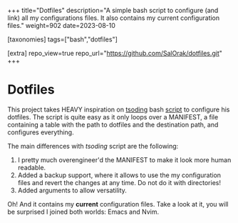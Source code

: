 +++
title="Dotfiles"
description="A simple bash script to configure (and link) all my configurations files. It also contains my current configuration files."
weight=902
date=2023-08-10

[taxonomies]
tags=["bash","dotfiles"]

[extra]
repo_view=true
repo_url="https://github.com/SalOrak/dotfiles.git"
+++

# Dotfiles

This project takes  HEAVY inspiration on [tsoding](https://twitch.tv/tsoding) bash [script](https://github.com/rexim/dotfiles/blob/master/deploy.sh) to configure his dotfiles. The script is quite easy as it only loops over a MANIFEST, a file containing a table with the path to dotfiles and the destination path, and configures everything.

The main differences with *tsoding* script are the following:
1. I pretty much overengineer'd the MANIFEST to make it look more human readable.
2. Added a backup support, where it allows to use the my configuration files and revert the changes at any time. Do not do it with directories!
3. Added arguments to allow versatility.

Oh! And it contains my **current** configuration files. Take a look at it, you will be surprised I joined both worlds: Emacs and Nvim. 
